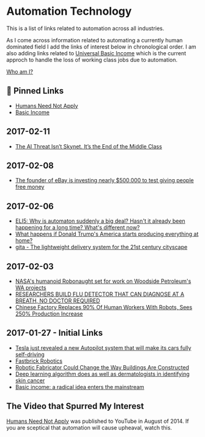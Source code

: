 # Automation Technology

This is a list of links related to automation across all industries.

As I come across information related to automating a currently human dominated field I add the links of interest below in chronological order. I am also adding links related to [Universal Basic Income](https://en.wikipedia.org/wiki/Basic_income) which is the current approch to handle the loss of working class jobs due to automation.

[Who am I?](https://github.com/grantcarthew)

## 📌 Pinned Links

*   [Humans Need Not Apply](https://www.youtube.com/watch?v=7Pq-S557XQU)
*   [Basic Income](http://basicincome.org/)

## 2017-02-11

*   [The AI Threat Isn’t Skynet. It’s the End of the Middle Class](https://www.wired.com/2017/02/ai-threat-isnt-skynet-end-middle-class/)

## 2017-02-08

*   [The founder of eBay is investing nearly $500,000 to test giving people free money](http://finance.yahoo.com/news/pierre-omidyar-of-ebay-is-investing-nearly-500000-to-test-universal-basic-income-165336410.html)

## 2017-02-06

*   [ELI5: Why is automaton suddenly a big deal? Hasn't it already been happening for a long time? What's different now?](https://www.reddit.com/r/explainlikeimfive/comments/5s5gfd/eli5_why_is_automaton_suddenly_a_big_deal_hasnt/)
*   [What happens if Donald Trump's America starts producing everything at home?](http://www.abc.net.au/news/2017-02-06/ian-verrender-analysis-donald-trumps-america-first/8242878)
*   [gita - The lightweight delivery system for the 21st century cityscape](http://gita.piaggiofastforward.com/)

## 2017-02-03

*   [NASA's humanoid Robonaught set for work on Woodside Petroleum's WA projects](http://www.abc.net.au/news/2017-02-02/humanoid-robot-used-in-woodside-petroleum-wa-oil-gas-projects/8236508)
*   [RESEARCHERS BUILD FLU DETECTOR THAT CAN DIAGNOSE AT A BREATH, NO DOCTOR REQUIRED](http://www.digitaltrends.com/cool-tech/flu-breathalyzer/)
*   [Chinese Factory Replaces 90% Of Human Workers With Robots, Sees 250% Production Increase](http://monetarywatch.com/2017/01/chinese-factory-replaces-90-human-workers-robots-sees-250-production-increase/)

## 2017-01-27 - Initial Links

*   [Tesla just revealed a new Autopilot system that will make its cars fully self-driving](http://www.businessinsider.com.au/tesla-announces-new-autopilot-self-driving-2016-10)
*   [Fastbrick Robotics](http://fbr.com.au/)
*   [Robotic Fabricator Could Change the Way Buildings Are Constructed](https://www.technologyreview.com/s/603429/robotic-fabricator-could-change-the-way-buildings-are-constructed/)
*   [Deep learning algorithm does as well as dermatologists in identifying skin cancer](http://news.stanford.edu/2017/01/25/artificial-intelligence-used-identify-skin-cancer/)
*   [Basic income: a radical idea enters the mainstream](http://apo.org.au/node/70793)

## The Video that Spurred My Interest

[Humans Need Not Apply](https://www.youtube.com/watch?v=7Pq-S557XQU) was published to YouTube in August of 2014. If you are sceptical that automation will cause upheaval, watch this.
